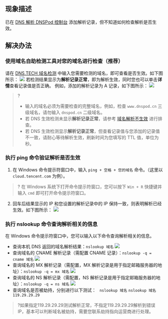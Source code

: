 ## 现象描述
已在 [DNS 解析 DNSPod 控制台](https://console.cloud.tencent.com/cns) 添加解析记录，但不知道如何检查解析是否生效。

## 解决办法
### 使用域名自助检测工具对您的域名进行检查（推荐）
请在 [DNS.TECH 域名检测](https://dns.tech/) 中输入您需要检测的域名，即可查看是否生效。如下图所示：
![](https://main.qcloudimg.com/raw/45adb2233019be3b353aeaa051d47c64.png)
若检测结果显示为**解析记录正常**，即为解析生效，同时您也可以单击**详情**查看记录值是否正确。
例如，添加的解析记录为 A 记录，如下图所示：
![](https://main.qcloudimg.com/raw/d473d8984fa54bb5ef162dd7f784440b.png)
>? 
>- 输入的域名必须为需要检查的完整域名，例如，检查 `www.dnspod.cn` 三级域名，请勿输入 `dnspod.cn` 二级域名。
>- 若 DNS 生效检测未显示**解析记录正常**，请参考 [域名解析不生效](https://cloud.tencent.com/document/product/302/53973) 进行排查。
> - 若 DNS 生效检测显示**解析记录正常**，但查看记录值与您添加的记录值不一致，请耐心等待解析生效，刷新时间为您填写的 TTL 值，单位为秒。

### 执行 ping 命令验证解析是否生效 
1. 在 Windows 命令提示符窗口中，输入 `ping + 空格 + 您的域名` 命令。（这里以 `cloud.tencent.com` 为例）。
>? 在 Windows 系统下打开命令提示符窗口，您可以按下 `Win + R` 快捷键并输入 `cmd` 即可打开命令提示符窗口。
>
2. 回车后结果显示的 IP 和您设置的解析记录中的 IP 保持一致，则表明解析已经生效。如下图所示：
![](https://main.qcloudimg.com/raw/47ad75ff9b8a631172e8bf4c92c17eb9.png)

### 执行 nslookup 命令查询解析相关的信息
在 Windows 命令提示符窗口中，您可以输入以下命令查询解析相关的信息。

- 查询本机 DNS 返回的域名解析结果：`nslookup 域名`
 ![](https://main.qcloudimg.com/raw/43abe768902971623b05d8878233f31b.png)
- 查询域名的 CNAME 解析记录（需配置 CNAME 记录）：`nslookup -q = cname 域名`
![](https://main.qcloudimg.com/raw/05d9062f60e64566df2d1877c9bafa49.png)
- 查询域名的 MX 解析记录（需配置，MX 解析记录是用于指定邮箱服务器的地址）：`nslookup -q = mx 域名`
![](https://main.qcloudimg.com/raw/bd0addd187b1117cd82d3ed8e396c1f5.png)
- 查询域名的 NS 解析记录（需配置，NS 解析记录是用于指定邮箱服务器的地址）：`nslookup -q = ns 域名`
![](https://main.qcloudimg.com/raw/28b2828ee1304761d0fed0f5dff928ee.png)
- 查询域名是否被劫持，分别进行以下测试：
	` nslookup 域名`
	`nslookup 域名 119.29.29.29`
>?如果指定119.29.29.29测试解析正常，不指定119.29.29.29解析到错误 IP，基本可以判断域名被劫持，需要您联系劫持指向运营商进行处理。





